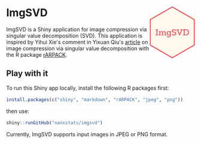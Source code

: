 # ImgSVD  <img src="logo.png" align="right" height="139" />

ImgSVD is a Shiny application for image compression via singular value decomposition (SVD). This application is inspired by Yihui Xie's comment in Yixuan Qiu's [article](https://cos.name/2014/02/svd-and-image-compression/) on image compression via singular value decomposition with the R package [rARPACK](https://cran.r-project.org/package=rARPACK).

## Play with it

To run this Shiny app locally, install the following R packages first:

```r
install.packages(c("shiny", "markdown", "rARPACK", "jpeg", "png"))
```

then use:

```r
shiny::runGitHub("nanxstats/imgsvd")
```

Currently, ImgSVD supports input images in JPEG or PNG format.
